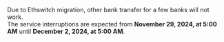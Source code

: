 Due to Ethswitch migration, other bank transfer for a few banks will not work.<br />
The service interruptions are expected from **November 29, 2024, at 5:00 AM** until **December 2, 2024, at 5:00 AM**.
